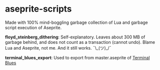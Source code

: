 # aseprite-scripts
Made with 100% mind-boggling garbage collection of Lua and garbage script execution of Aseprite.

**floyd_steinberg_dithering**: Self-explanatory. Leaves about 300 MB of garbage behind, and does not count as a transaction (cannot undo). Blame Lua and Aseprite, not me. And it still works. ¯\\\_(ツ)_/¯

**terminal_blues_export**: Used to export from master.aseprite of [Terminal Blues](https://github.com/propfeds/terminal-blues/)
